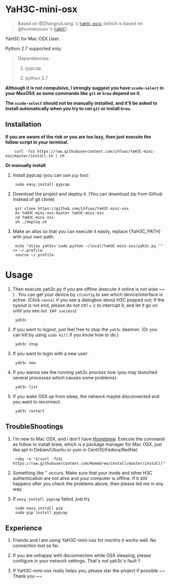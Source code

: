 YaH3C-mini-osx
==========

> Based on @ZhangruiLiang 's [`YaH3C-mini`](https://github.com/ZhanruiLiang/YaH3C-mini) (which is based on @humiaozuzu 's [`YaH3C`](https://github.com/humiaozuzu/YaH3C))

YaH3C for Mac OSX User.

Python 2.7 supported only.

> Dependencies:
>
>   1. pypcap
>
>   2. python 2.7 

**Although it is not compulsive, I strongly suggest you have `xcode-select` in your MaxOSX as some commands like `git` or `brew` depend on it.**

**The `xcode-select` should not be manually installed, and it'll be asked to install automatically when you try to run `git` or install `brew`.**

## Installation

**If you are aware of the risk or you are too lazy, then just execute the follow script in your terminal.**

        curl -fsS https://raw.githubusercontent.com/Lhfcws/YaH3C-mini-osx/master/install.sh | sh

**Or manually install**

1. Install pypcap (you can use `pip` too):

		sudo easy_install pypcap

2. Download the project and deploy it. (You can download zip from Github instead of git clone)

        git clone https://github.com/Lhfcws/YaH3C-mini-osx
        mv YaH3C-mini-osx-master YaH3C-mini-osx
        cd YaH3C-mini-osx
        sh ./deploy.sh

3. Make an alias so that you can execute it easily, replace {YaH3C_PATH} with your own path:

        echo "alias yah3c='sudo python ~/local/YaH3C-mini-osx/yah3c.py '" >> ~/.profile
        source ~/.profile

# Usage

1. Then execute yah3c.py if you are offline (execute it online is not wise ~~ ) . You can get your device by `ifconfig` to see which device/interface is active. (Click `cancel` if you see a dialogbox about H3C popped out; If the sysout is not end, please do not ctrl + c to interrupt it, and let it go on until you see `Got EAP success`)

		yah3c

2. If you want to logout, just feel free to stop the `yah3c` daemon. (Or you can kill by using `sudo kill` if you know how to do.)

		yah3c stop

3. If you want to login with a new user:

        yah3c new

4. If you wanna see the running yah3c process now (you may launched several processes which causes some problems):

        yah3c list

5. If you wake OSX up from sleep, the network maybe disconnected and you want to reconnect.

        yah3c restart
		

## TroubleShootings

1. I'm new to Mac OSX, and I don't have [Homebrew](http://brew.sh). Execute the command as follow to install brew, which is a package manager for Mac OSX, just like apt in Debian/Ubuntu or yum in CentOS/Fedora/RedHat.

		ruby -e "$(curl -fsSL https://raw.githubusercontent.com/Homebrew/install/master/install)"

2. Something like '<!DOCTYPE html>' occurs. Make sure that your inode and other H3C authentication are not alive and your computer is offline. If it still happens after you check the problems above, then please tell me in any way.

3. If `easy_install pypcap` failed, just try 

        sudo easy_install pip
        sudo pip install pypcap


## Experience

1. Friends and I are using YaH3C-mini-osx for months it works well. No connection lost so far.

2. If you are unhappy with disconnection while OSX sleeping, please configure in your network settings. That's not yah3c's fault !!

3. If YaH3C-mini-osx really helps you, please star the project if possible ~~ Thank you ~~ 